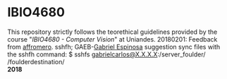 # IBIO4680
This repository strictly follows the teorethical guidelines provided by the course "*IBIO4680 - Computer Vision*" at Uniandes.
20180201: Feedback from [affromero](https://github.com/affromero/IBIO4680). sshfh; GAEB-[Gabriel Espinosa](https://github.com/gabrielespinosa) suggestion sync files with the sshfh command: $ sshfs gabrielcarlos@X.X.X.X:/server_foulder/ /foulderdestination/   
**2018**

